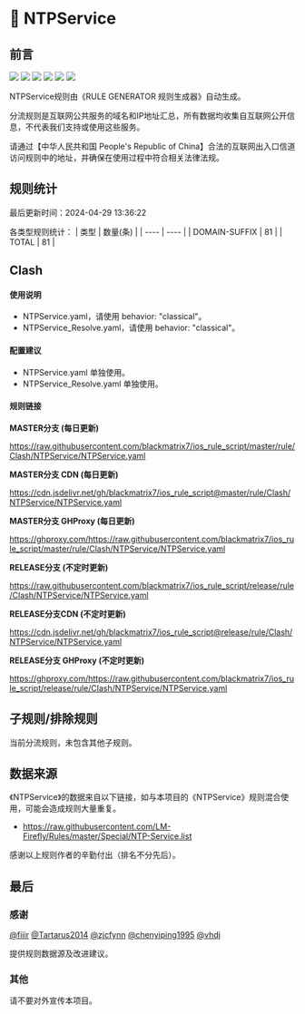 # 🧸 NTPService

## 前言

![](https://shields.io/badge/-移除重复规则-ff69b4) ![](https://shields.io/badge/-DOMAIN与DOMAIN--SUFFIX合并-green) ![](https://shields.io/badge/-DOMAIN--SUFFIX间合并-critical) ![](https://shields.io/badge/-DOMAIN与DOMAIN--KEYWORD合并-9cf) ![](https://shields.io/badge/-DOMAIN--SUFFIX与DOMAIN--KEYWORD合并-blue) ![](https://shields.io/badge/-IP--CIDR(6)合并-blueviolet) 

NTPService规则由《RULE GENERATOR 规则生成器》自动生成。

分流规则是互联网公共服务的域名和IP地址汇总，所有数据均收集自互联网公开信息，不代表我们支持或使用这些服务。

请通过【中华人民共和国 People's Republic of China】合法的互联网出入口信道访问规则中的地址，并确保在使用过程中符合相关法律法规。

## 规则统计

最后更新时间：2024-04-29 13:36:22

各类型规则统计：
| 类型 | 数量(条)  | 
| ---- | ----  |
| DOMAIN-SUFFIX | 81  | 
| TOTAL | 81  | 


## Clash 

#### 使用说明
- NTPService.yaml，请使用 behavior: "classical"。
- NTPService_Resolve.yaml，请使用 behavior: "classical"。

#### 配置建议
- NTPService.yaml 单独使用。
- NTPService_Resolve.yaml 单独使用。

#### 规则链接
**MASTER分支 (每日更新)**

https://raw.githubusercontent.com/blackmatrix7/ios_rule_script/master/rule/Clash/NTPService/NTPService.yaml

**MASTER分支 CDN (每日更新)**

https://cdn.jsdelivr.net/gh/blackmatrix7/ios_rule_script@master/rule/Clash/NTPService/NTPService.yaml

**MASTER分支 GHProxy (每日更新)**

https://ghproxy.com/https://raw.githubusercontent.com/blackmatrix7/ios_rule_script/master/rule/Clash/NTPService/NTPService.yaml

**RELEASE分支 (不定时更新)**

https://raw.githubusercontent.com/blackmatrix7/ios_rule_script/release/rule/Clash/NTPService/NTPService.yaml

**RELEASE分支CDN (不定时更新)**

https://cdn.jsdelivr.net/gh/blackmatrix7/ios_rule_script@release/rule/Clash/NTPService/NTPService.yaml

**RELEASE分支 GHProxy (不定时更新)**

https://ghproxy.com/https://raw.githubusercontent.com/blackmatrix7/ios_rule_script/release/rule/Clash/NTPService/NTPService.yaml

## 子规则/排除规则


当前分流规则，未包含其他子规则。

## 数据来源

《NTPService》的数据来自以下链接，如与本项目的《NTPService》规则混合使用，可能会造成规则大量重复。

- https://raw.githubusercontent.com/LM-Firefly/Rules/master/Special/NTP-Service.list


感谢以上规则作者的辛勤付出（排名不分先后）。

## 最后

### 感谢

[@fiiir](https://github.com/fiiir) [@Tartarus2014](https://github.com/Tartarus2014) [@zjcfynn](https://github.com/zjcfynn) [@chenyiping1995](https://github.com/chenyiping1995) [@vhdj](https://github.com/vhdj)

提供规则数据源及改进建议。

### 其他

请不要对外宣传本项目。